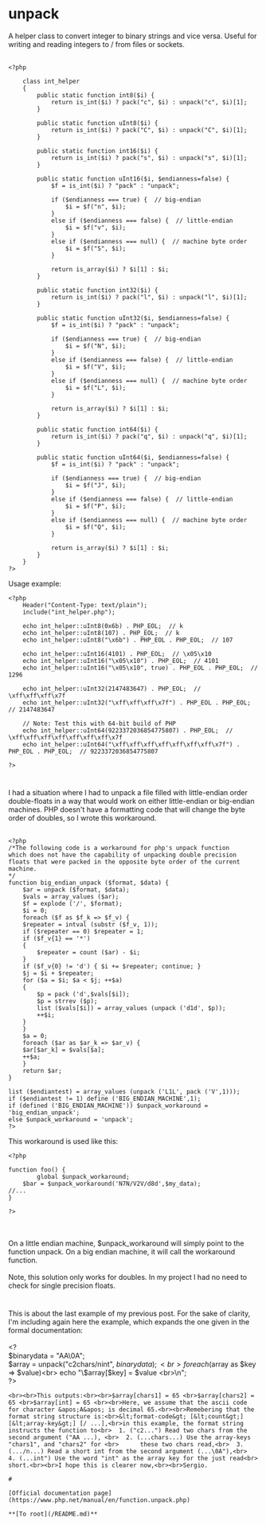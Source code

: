 # unpack



A helper class to convert integer to binary strings and vice versa. Useful for writing and reading integers to / from files or sockets.<br><br>

```
<?php

    class int_helper
    {
        public static function int8($i) {
            return is_int($i) ? pack("c", $i) : unpack("c", $i)[1];
        }

        public static function uInt8($i) {
            return is_int($i) ? pack("C", $i) : unpack("C", $i)[1];
        }

        public static function int16($i) {
            return is_int($i) ? pack("s", $i) : unpack("s", $i)[1];
        }

        public static function uInt16($i, $endianness=false) {
            $f = is_int($i) ? "pack" : "unpack";

            if ($endianness === true) {  // big-endian
                $i = $f("n", $i);
            }
            else if ($endianness === false) {  // little-endian
                $i = $f("v", $i);
            }
            else if ($endianness === null) {  // machine byte order
                $i = $f("S", $i);
            }

            return is_array($i) ? $i[1] : $i;
        }

        public static function int32($i) {
            return is_int($i) ? pack("l", $i) : unpack("l", $i)[1];
        }

        public static function uInt32($i, $endianness=false) {
            $f = is_int($i) ? "pack" : "unpack";

            if ($endianness === true) {  // big-endian
                $i = $f("N", $i);
            }
            else if ($endianness === false) {  // little-endian
                $i = $f("V", $i);
            }
            else if ($endianness === null) {  // machine byte order
                $i = $f("L", $i);
            }

            return is_array($i) ? $i[1] : $i;
        }

        public static function int64($i) {
            return is_int($i) ? pack("q", $i) : unpack("q", $i)[1];
        }

        public static function uInt64($i, $endianness=false) {
            $f = is_int($i) ? "pack" : "unpack";

            if ($endianness === true) {  // big-endian
                $i = $f("J", $i);
            }
            else if ($endianness === false) {  // little-endian
                $i = $f("P", $i);
            }
            else if ($endianness === null) {  // machine byte order
                $i = $f("Q", $i);
            }

            return is_array($i) ? $i[1] : $i;
        }
    }
?>
```


Usage example:


```
<?php
    Header("Content-Type: text/plain");
    include("int_helper.php");

    echo int_helper::uInt8(0x6b) . PHP_EOL;  // k
    echo int_helper::uInt8(107) . PHP_EOL;  // k
    echo int_helper::uInt8("\x6b") . PHP_EOL . PHP_EOL;  // 107

    echo int_helper::uInt16(4101) . PHP_EOL;  // \x05\x10
    echo int_helper::uInt16("\x05\x10") . PHP_EOL;  // 4101
    echo int_helper::uInt16("\x05\x10", true) . PHP_EOL . PHP_EOL;  // 1296

    echo int_helper::uInt32(2147483647) . PHP_EOL;  // \xff\xff\xff\x7f
    echo int_helper::uInt32("\xff\xff\xff\x7f") . PHP_EOL . PHP_EOL;  // 2147483647

    // Note: Test this with 64-bit build of PHP
    echo int_helper::uInt64(9223372036854775807) . PHP_EOL;  // \xff\xff\xff\xff\xff\xff\xff\x7f
    echo int_helper::uInt64("\xff\xff\xff\xff\xff\xff\xff\x7f") . PHP_EOL . PHP_EOL;  // 9223372036854775807

?>
```
  

#

I had a situation where I had to unpack a file filled with little-endian order double-floats in a way that would work on either little-endian or big-endian machines.  PHP doesn&apos;t have a formatting code that will change the byte order of doubles, so I wrote this workaround.<br><br>

```
<?php
/*The following code is a workaround for php's unpack function
which does not have the capability of unpacking double precision
floats that were packed in the opposite byte order of the current
machine.
*/
function big_endian_unpack ($format, $data) {
    $ar = unpack ($format, $data);
    $vals = array_values ($ar);
    $f = explode ('/', $format);
    $i = 0;
    foreach ($f as $f_k => $f_v) {
    $repeater = intval (substr ($f_v, 1));
    if ($repeater == 0) $repeater = 1;
    if ($f_v{1} == '*')
    {
        $repeater = count ($ar) - $i;
    }
    if ($f_v{0} != 'd') { $i += $repeater; continue; }
    $j = $i + $repeater;
    for ($a = $i; $a < $j; ++$a)
    {
        $p = pack ('d',$vals[$i]);
        $p = strrev ($p);
        list ($vals[$i]) = array_values (unpack ('d1d', $p));
        ++$i;
    }
    }
    $a = 0;
    foreach ($ar as $ar_k => $ar_v) {
    $ar[$ar_k] = $vals[$a];
    ++$a;
    }
    return $ar;
}

list ($endiantest) = array_values (unpack ('L1L', pack ('V',1)));
if ($endiantest != 1) define ('BIG_ENDIAN_MACHINE',1);
if (defined ('BIG_ENDIAN_MACHINE')) $unpack_workaround = 'big_endian_unpack';
else $unpack_workaround = 'unpack';
?>
```


This workaround is used like this:



```
<?php

function foo() {
        global $unpack_workaround;
    $bar = $unpack_workaround('N7N/V2V/d8d',$my_data);
//...
}

?>
```
<br><br>On a little endian machine, $unpack_workaround will simply point to the function unpack.  On a big endian machine, it will call the workaround function.<br><br>Note, this solution only works for doubles.  In my project I had no need to check for single precision floats.  

#

This is about the last example of my previous post. For the sake of clarity, I&apos;m including again here the example, which expands the one given in the formal documentation:<br><br>&lt;?<br>  $binarydata = "AA\0A";<br>  $array = unpack("c2chars/nint", $binarydata);<br>  foreach ($array as $key =&gt; $value)<br>     echo "\$array[$key] = $value &lt;br&gt;\n";<br>?>
```
<br><br>This outputs:<br><br>$array[chars1] = 65 <br>$array[chars2] = 65 <br>$array[int] = 65 <br><br>Here, we assume that the ascii code for character &apos;A&apos; is decimal 65.<br><br>Remebering that the format string structure is:<br>&lt;format-code&gt; [&lt;count&gt;] [&lt;array-key&gt;] [/ ...],<br>in this example, the format string instructs the function to<br>  1. ("c2...") Read two chars from the second argument ("AA ...), <br>  2. (...chars...) Use the array-keys "chars1", and "chars2" for <br>      these two chars read,<br>  3. (.../n...) Read a short int from the second argument (...\0A"),<br>  4. (...int") Use the word "int" as the array key for the just read<br>      short.<br><br>I hope this is clearer now,<br><br>Sergio.  

#

[Official documentation page](https://www.php.net/manual/en/function.unpack.php)

**[To root](/README.md)**